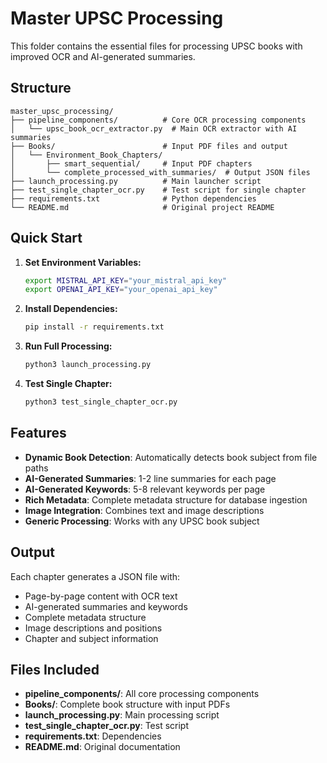 # Master UPSC Processing

This folder contains the essential files for processing UPSC books with improved OCR and AI-generated summaries.

## Structure

```
master_upsc_processing/
├── pipeline_components/          # Core OCR processing components
│   └── upsc_book_ocr_extractor.py  # Main OCR extractor with AI summaries
├── Books/                        # Input PDF files and output
│   └── Environment_Book_Chapters/
│       ├── smart_sequential/     # Input PDF chapters
│       └── complete_processed_with_summaries/  # Output JSON files
├── launch_processing.py          # Main launcher script
├── test_single_chapter_ocr.py    # Test script for single chapter
├── requirements.txt              # Python dependencies
└── README.md                     # Original project README
```

## Quick Start

1. **Set Environment Variables:**
   ```bash
   export MISTRAL_API_KEY="your_mistral_api_key"
   export OPENAI_API_KEY="your_openai_api_key"
   ```

2. **Install Dependencies:**
   ```bash
   pip install -r requirements.txt
   ```

3. **Run Full Processing:**
   ```bash
   python3 launch_processing.py
   ```

4. **Test Single Chapter:**
   ```bash
   python3 test_single_chapter_ocr.py
   ```

## Features

- **Dynamic Book Detection**: Automatically detects book subject from file paths
- **AI-Generated Summaries**: 1-2 line summaries for each page
- **AI-Generated Keywords**: 5-8 relevant keywords per page
- **Rich Metadata**: Complete metadata structure for database ingestion
- **Image Integration**: Combines text and image descriptions
- **Generic Processing**: Works with any UPSC book subject

## Output

Each chapter generates a JSON file with:
- Page-by-page content with OCR text
- AI-generated summaries and keywords
- Complete metadata structure
- Image descriptions and positions
- Chapter and subject information

## Files Included

- **pipeline_components/**: All core processing components
- **Books/**: Complete book structure with input PDFs
- **launch_processing.py**: Main processing script
- **test_single_chapter_ocr.py**: Test script
- **requirements.txt**: Dependencies
- **README.md**: Original documentation 